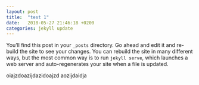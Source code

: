 ```yaml
---
layout: post
title:  "test 1"
date:   2018-05-27 21:46:18 +0200
categories: jekyll update
---
```


You’ll find this post in your `_posts` directory. Go ahead and edit it and re-build the site to see your changes. You can rebuild the site in many different ways, but the most common way is to run `jekyll serve`, which launches a web server and auto-regenerates your site when a file is updated.

oiajzdoazijdazidoajzd aozijdaidja